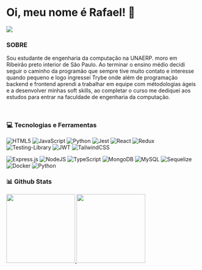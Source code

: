 # Oi, meu nome é Rafael! 👋

<a href="https://www.linkedin.com/in/rafael-vetrano-37a833232/" target="_blank"><img src="https://img.shields.io/badge/-LinkedIn-%230077B5?style=for-the-badge&logo=linkedin&logoColor=white" target="_blank"></a>

### SOBRE
 Sou estudante de engenharia da computação na UNAERP. moro em Ribeirão preto interior de São Paulo. Ao terminar o ensino médio decidi seguir o caminho da programão que sempre tive muito contato e interesse quando pequeno e logo ingressei Trybe onde além de programação backend e frontend aprendi a trabalhar em equipe com métodologias ágeis e a desenvolver minhas soft skills, ao completar o curso me dediquei aos estudos para entrar na faculdade de engenharia da computação.

<br />

### 💻 Tecnologias e Ferramentas

![HTML5](https://img.shields.io/badge/html5-%23E34F26.svg?logo=html5&logoColor=white)
![JavaScript](https://img.shields.io/badge/javascript-%23323330.svg?logo=javascript&logoColor=%23F7DF1E)
![Python](https://img.shields.io/badge/python-3670A0?logo=python&logoColor=ffdd54)
![Jest](https://img.shields.io/badge/-jest-%23C21325?logo=jest&logoColor=white)
![React](https://img.shields.io/badge/react-%2320232a.svg?logo=react&logoColor=%2361DAFB)
![Redux](https://img.shields.io/badge/redux-%23593d88.svg?logo=redux&logoColor=white)
![Testing-Library](https://img.shields.io/badge/-TestingLibrary-%23E33332?logo=testing-library&logoColor=white)
![JWT](https://img.shields.io/badge/JWT-black?logo=JSON%20web%20tokens)
![TailwindCSS](https://img.shields.io/badge/tailwindcss-%2338B2AC.svg?logo=tailwind-css&logoColor=white)
<br/>

![Express.js](https://img.shields.io/badge/express.js-%23404d59.svg?logo=express&logoColor=%2361DAFB)
![NodeJS](https://img.shields.io/badge/node.js-6DA55F?logo=node.js&logoColor=white)
![TypeScript](https://img.shields.io/badge/typescript-%23007ACC.svg?logo=typescript&logoColor=white)
![MongoDB](https://img.shields.io/badge/MongoDB-%234ea94b.svg?logo=mongodb&logoColor=white)
![MySQL](https://img.shields.io/badge/mysql-%2300f.svg?logo=mysql&logoColor=white)
![Sequelize](https://img.shields.io/badge/Sequelize-52B0E7?logo=Sequelize&logoColor=white)
![Docker](https://img.shields.io/badge/docker-%230db7ed.svg?logo=docker&logoColor=white)
![Python](https://img.shields.io/badge/python-3670A0?logo=python&logoColor=ffdd54)
<br />

### 📊 Github Stats

<div>
<a href="https://github.com/RafaelVetrano">
<img height="180em" src="https://github-readme-stats.vercel.app/api/top-langs/?username=RafaelVetrano&layout=compact&langs_count=7&theme=dracula"/>
<img height="180em" src="https://github-readme-stats.vercel.app/api?username=RafaelVetrano&show_icons=true&theme=dracula&include_all_commits=true&count_private=true"/>
</div>
